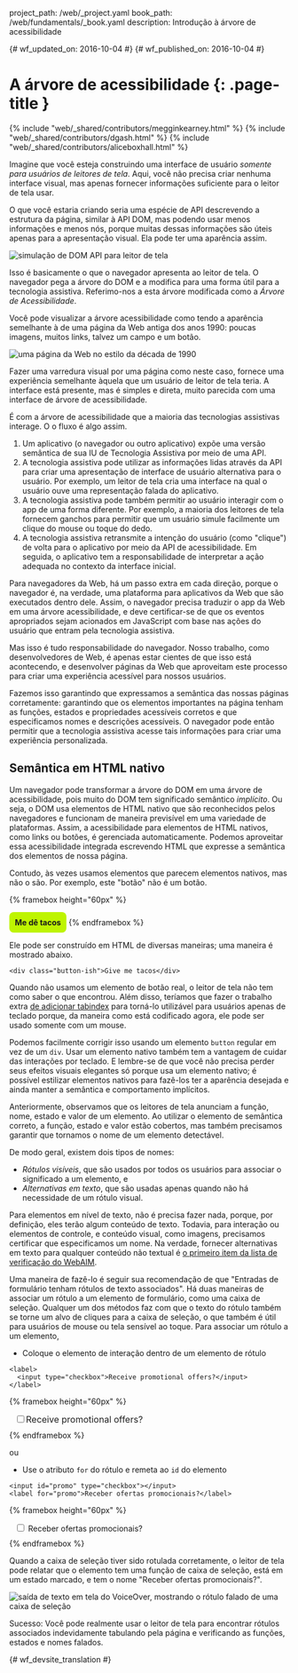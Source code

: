 project_path: /web/_project.yaml
book_path: /web/fundamentals/_book.yaml
description: Introdução à árvore de acessibilidade


{# wf_updated_on: 2016-10-04 #}
{# wf_published_on: 2016-10-04 #}

# A árvore de acessibilidade {: .page-title }

{% include "web/_shared/contributors/megginkearney.html" %}
{% include "web/_shared/contributors/dgash.html" %}
{% include "web/_shared/contributors/aliceboxhall.html" %}



Imagine que você esteja construindo uma interface de usuário *somente para
usuários de leitores de tela*. Aqui, você não precisa criar nenhuma interface
visual, mas apenas fornecer informações suficiente para o leitor de tela usar.

O que você estaria criando seria uma espécie de API descrevendo a estrutura da
página, similar à API DOM, mas podendo usar menos informações e menos
nós, porque muitas dessas informações são úteis apenas para a apresentação visual. Ela
pode ter uma aparência assim.

![simulação de DOM API para leitor de tela](imgs/treestructure.jpg)

Isso é basicamente o que o navegador apresenta ao leitor de tela. O
navegador pega a árvore do DOM e a modifica para uma forma útil para
a tecnologia assistiva. Referimo-nos a esta árvore modificada como a *Árvore de
Acessibilidade*.

Você pode visualizar a árvore acessibilidade como tendo a aparência semelhante
à de uma página da Web antiga dos anos 1990: poucas imagens, muitos links, talvez um campo e um botão.

![uma página da Web no estilo da década de 1990](imgs/google1998.png)

Fazer uma varredura visual por uma página como neste caso, fornece uma
experiência semelhante àquela que um usuário de leitor de tela teria. A interface está presente, mas é simples e
direta, muito parecida com uma interface de árvore de acessibilidade.

É com a árvore de acessibilidade que a maioria das tecnologias assistivas interage. O
o fluxo é algo assim.

 1. Um aplicativo (o navegador ou outro aplicativo) expõe uma versão semântica
    de sua IU de Tecnologia Assistiva por meio de uma API.
 1. A tecnologia assistiva pode utilizar as informações lidas através da API para
    criar uma apresentação de interface de usuário alternativa para o usuário. Por exemplo,
    um leitor de tela cria uma interface na qual o usuário ouve uma
    representação falada do aplicativo.
 1. A tecnologia assistiva pode também permitir ao usuário interagir com o app
    de uma forma diferente. Por exemplo, a maioria dos leitores de tela fornecem ganchos
    para permitir que um usuário simule facilmente um clique do mouse ou toque do dedo.
 1. A tecnologia assistiva retransmite a intenção do usuário (como "clique") de
    volta para o aplicativo por meio da API de acessibilidade. Em seguida, o aplicativo tem a responsabilidade
    de interpretar a ação adequada no contexto da interface inicial.

Para navegadores da Web, há um passo extra em cada direção, porque o
navegador é, na verdade, uma plataforma para aplicativos da Web que são executados dentro dele. Assim, o navegador precisa
traduzir o app da Web em uma árvore acessibilidade, e deve certificar-se
de que os eventos apropriados sejam acionados em JavaScript com base nas
ações do usuário que entram pela tecnologia assistiva.

Mas isso é tudo responsabilidade do navegador. Nosso trabalho, como desenvolvedores de Web, é apenas
estar cientes de que isso está acontecendo, e desenvolver páginas da Web que aproveitam
este processo para criar uma experiência acessível para nossos usuários.

Fazemos isso garantindo que expressamos a semântica das nossas páginas
corretamente: garantindo que os elementos importantes na página tenham as
 funções, estados e propriedades acessíveis corretos e que especificamos nomes
e descrições acessíveis. O navegador pode então permitir que a tecnologia assistiva acesse
tais informações para criar uma experiência personalizada.

## Semântica em HTML nativo

Um navegador pode transformar a árvore do DOM em uma árvore de
acessibilidade, pois muito do DOM tem significado semântico *implícito*. Ou seja, o DOM usa elementos de HTML
nativo que são reconhecidos pelos navegadores e funcionam de maneira previsível
em uma variedade de plataformas. Assim, a acessibilidade para elementos de HTML nativos, como links ou botões,
é gerenciada automaticamente. Podemos aproveitar essa acessibilidade integrada
escrevendo HTML que expresse a semântica dos elementos de nossa página.

Contudo, às vezes usamos elementos que parecem elementos nativos, mas não o são.
Por exemplo, este "botão" não é um botão.

{% framebox height="60px" %}
<style>
    .fancy-btn {
        display: inline-block;
        background: #BEF400;
        border-radius: 8px;
        padding: 10px;
        font-weight: bold;
        user-select: none;
        cursor: pointer;
    }
</style>
<div class="fancy-btn">Me dê tacos</div>
{% endframebox %}

Ele pode ser construído em HTML de diversas maneiras; uma maneira é mostrado abaixo.


    <div class="button-ish">Give me tacos</div>
    

Quando não usamos um elemento de botão real, o leitor de tela não tem como
saber o que encontrou. Além disso, teríamos que fazer o trabalho extra [de adicionar
tabindex](/web/fundamentals/accessibility/focus/using-tabindex) para torná-lo utilizável
para usuários apenas de teclado porque, da maneira como está codificado
agora, ele pode ser usado somente com um mouse.

Podemos facilmente corrigir isso usando um elemento `button` regular em vez de um `div`.
Usar um elemento nativo também tem a vantagem de cuidar das interações
 por teclado. E lembre-se de que você não precisa perder seus efeitos visuais
elegantes só porque usa um elemento nativo; é possível estilizar elementos nativos
para fazê-los ter a aparência desejada e ainda manter a semântica e comportamento
 implícitos.

Anteriormente, observamos que os leitores de tela anunciam a função, nome,
estado e valor de um elemento. Ao utilizar o elemento de semântica correto, a função, estado
e valor estão cobertos, mas também precisamos garantir que tornamos o nome
de um elemento detectável.

De modo geral, existem dois tipos de nomes:

 - *Rótulos visíveis*, que são usados por todos os usuários para associar o
significado a um elemento, e
 - *Alternativas em texto*, que são usadas apenas quando não há necessidade
de um rótulo visual.

Para elementos em nível de texto, não é precisa fazer nada, porque, por
definição, eles terão algum conteúdo de texto. Todavia, para interação ou elementos de controle, e
conteúdo visual, como imagens, precisamos certificar que especificamos um nome. Na verdade,
fornecer alternativas em texto para qualquer conteúdo não
textual é [o primeiro item da lista de verificação do WebAIM](http://webaim.org/standards/wcag/checklist#g1.1).

Uma maneira de fazê-lo é seguir sua recomendação de que "Entradas de formulário
tenham rótulos de texto associados". Há duas maneiras de associar um rótulo a um elemento
de formulário, como uma caixa de seleção. Qualquer um dos métodos faz com que o texto do rótulo também se torne
um alvo de cliques para a caixa de seleção, o que também é útil para usuários
de mouse ou tela sensível ao toque. Para associar um rótulo a um elemento,

 - Coloque o elemento de interação dentro de um elemento de rótulo

<div class="clearfix"></div>

    <label>
      <input type="checkbox">Receive promotional offers?</input>
    </label>


{% framebox height="60px" %}
<div style="margin: 10px;">
    <label style="font-size: 16px; color: #212121;">
        <input type="checkbox">Receive promotional offers?</input>
    </label>
</div>
{% endframebox %}


ou

 - Use o atributo `for` do rótulo e remeta ao `id` do elemento

<div class="clearfix"></div>

    <input id="promo" type="checkbox"></input>
    <label for="promo">Receber ofertas promocionais?</label>


{% framebox height="60px" %}
<div style="margin: 10px;">
    <input id="promo" type="checkbox"></input>
    <label for="promo">Receber ofertas promocionais?</label>
</div>
{% endframebox %}
    

Quando a caixa de seleção tiver sido rotulada corretamente, o leitor de tela pode
relatar que o elemento tem uma função de caixa de seleção, está em um
estado marcado, e tem o nome "Receber ofertas promocionais?".

![saída de texto em tela do VoiceOver, mostrando o rótulo falado de uma caixa de seleção](imgs/promo-offers.png)

Sucesso: Você pode realmente usar o leitor de tela para encontrar rótulos associados
indevidamente tabulando pela página e verificando as funções, estados e
nomes falados.




{# wf_devsite_translation #}
